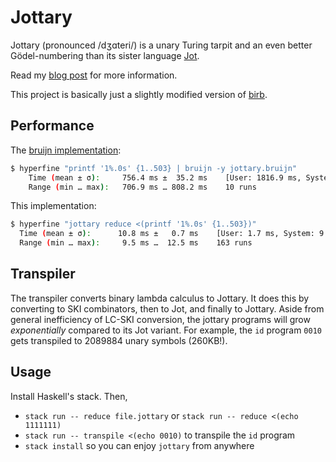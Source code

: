 # Jottary

Jottary (pronounced /dʒɑteri/) is a unary Turing tarpit and an even
better Gödel-numbering than its sister language
[Jot](https://esolangs.org/wiki/Jot).

Read my [blog post](https://text.marvinborner.de/2023-10-05-15.html) for
more information.

This project is basically just a slightly modified version of
[birb](https://github.com/marvinborner/birb).

## Performance

The [bruijn
implementation](https://github.com/marvinborner/bruijn/blob/main/samples/fun/jottary.bruijn):

``` bash
$ hyperfine "printf '1%.0s' {1..503} | bruijn -y jottary.bruijn"
    Time (mean ± σ):     756.4 ms ±  35.2 ms    [User: 1816.9 ms, System: 1735.2 ms]
    Range (min … max):   706.9 ms … 808.2 ms    10 runs
```

This implementation:

``` bash
$ hyperfine "jottary reduce <(printf '1%.0s' {1..503})"
  Time (mean ± σ):      10.8 ms ±   0.7 ms    [User: 1.7 ms, System: 9.0 ms]
  Range (min … max):     9.5 ms …  12.5 ms    163 runs
```

## Transpiler

The transpiler converts binary lambda calculus to Jottary. It does this
by converting to SKI combinators, then to Jot, and finally to Jottary.
Aside from general inefficiency of LC-SKI conversion, the jottary
programs will grow *exponentially* compared to its Jot variant. For
example, the `id` program `0010` gets transpiled to 2089884 unary
symbols (260KB!).

## Usage

Install Haskell's stack. Then,

-   `stack run -- reduce file.jottary` or
    `stack run -- reduce <(echo 1111111)`
-   `stack run -- transpile <(echo 0010)` to transpile the `id` program
-   `stack install` so you can enjoy `jottary` from anywhere
